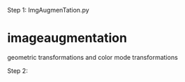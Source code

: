 Step 1: ImgAugmenTation.py
# imageaugmentation
geometric transformations and color mode transformations

Step 2:


